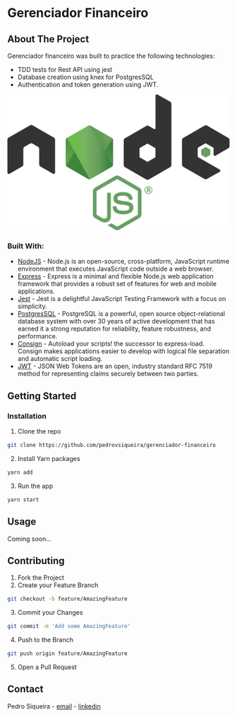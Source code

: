 # Gerenciador Financeiro

## About The Project

Gerenciador financeiro was built to practice the following technologies: 
- TDD tests for Rest API using jest
- Database creation using knex for PostgresSQL
- Authentication and token generation using JWT.

![Desktop views](/src/assets/node.png?raw=true)

### Built With:

- [NodeJS](https://nodejs.org/en/) - Node.js is an open-source, cross-platform, JavaScript runtime environment that executes JavaScript code outside a web browser.
- [Express](http://expressjs.com/) - Express is a minimal and flexible Node.js web application framework that provides a robust set of features for web and mobile applications.
- [Jest](https://jestjs.io/) - Jest is a delightful JavaScript Testing Framework with a focus on simplicity.
- [PostgresSQL](https://www.postgresql.org/) - PostgreSQL is a powerful, open source object-relational database system with over 30 years of active development that has earned it a strong reputation for reliability, feature robustness, and performance.
- [Consign](https://www.npmjs.com/package/consign) - Autoload your scripts! the successor to express-load. Consign makes applications easier to develop with logical file separation and automatic script loading.
- [JWT](https://jwt.io/) - JSON Web Tokens are an open, industry standard RFC 7519 method for representing claims securely between two parties.


<!-- GETTING STARTED -->

## Getting Started

### Installation

1. Clone the repo

```sh
git clone https://github.com/pedrovsiqueira/gerenciador-financeiro
```

2. Install Yarn packages

```sh
yarn add
```

3. Run the app

```sh
yarn start
```

<!-- USAGE EXAMPLES -->

## Usage

Coming soon...

<!-- CONTRIBUTING -->

## Contributing

1. Fork the Project
2. Create your Feature Branch

```sh
git checkout -b feature/AmazingFeature
```

3. Commit your Changes

```sh
git commit -m 'Add some AmazingFeature'
```

4. Push to the Branch

```sh
git push origin feature/AmazingFeature
```

5. Open a Pull Request

<!-- CONTACT -->

## Contact

Pedro Siqueira - [email](mailto:pedro.v.siqueira@gmail.com) - [linkedin](https://www.linkedin.com/in/pedrovsiqueira/)
